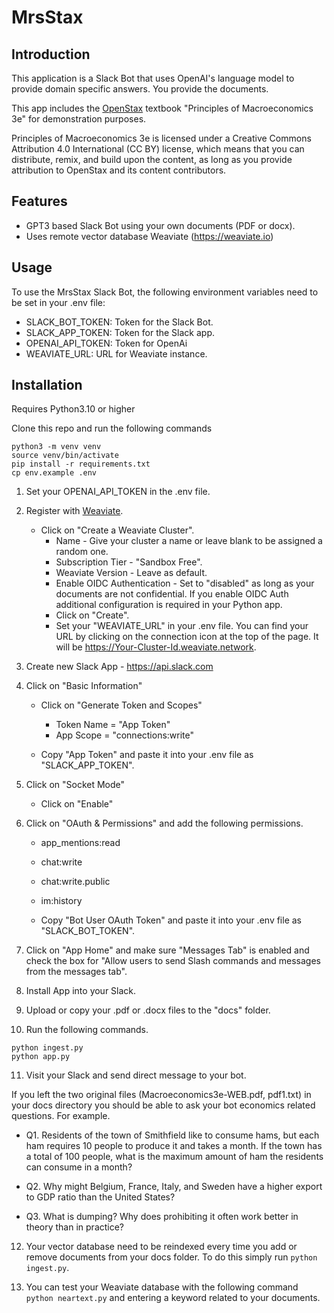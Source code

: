 # MrsStax

## Introduction
This application is a Slack Bot that uses OpenAI's language model to provide domain specific answers.  You provide the documents. 

This app includes the [OpenStax](https://openstax.org) textbook "Principles of Macroeconomics 3e" for demonstration purposes.

Principles of Macroeconomics 3e is licensed under a Creative Commons Attribution 4.0 International (CC BY) license, which means that you can distribute, remix, and build upon the content, as long as you provide attribution to OpenStax and its content contributors.  

## Features
- GPT3 based Slack Bot using your own documents (PDF or docx). 
- Uses remote vector database  Weaviate (https://weaviate.io)

## Usage
To use the MrsStax Slack Bot, the following environment variables need to be set in your .env file:
- SLACK_BOT_TOKEN: Token for the Slack Bot.
- SLACK_APP_TOKEN: Token for the Slack app.
- OPENAI_API_TOKEN: Token for OpenAi
- WEAVIATE_URL: URL for Weaviate instance. 

## Installation
Requires Python3.10 or higher

Clone this repo and run the following commands 

```
python3 -m venv venv
source venv/bin/activate
pip install -r requirements.txt
cp env.example .env
```

1. Set your OPENAI_API_TOKEN in the .env file.

2. Register with [Weaviate](https://auth.wcs.api.weaviate.io/auth/realms/SeMI/protocol/openid-connect/registrations?client_id=wcs&response_type=code&redirect_uri=https://console.weaviate.io/registration-login). 
   - Click on "Create a Weaviate Cluster". 
     - Name - Give your cluster a name or leave blank to be assigned a random one. 
     - Subscription Tier - "Sandbox Free". 
     - Weaviate Version - Leave as default. 
     - Enable OIDC Authentication - Set to "disabled" as long as your documents are not confidential.  If you enable OIDC Auth additional configuration is required in your Python app.   
     - Click on "Create".
     - Set your "WEAVIATE_URL" in your .env file.  You can find your URL by clicking on the connection icon at the top of the page. It will be https://Your-Cluster-Id.weaviate.network.

3. Create new Slack App - https://api.slack.com

4. Click on "Basic Information"
   - Click on "Generate Token and Scopes"
     - Token Name = "App Token"
     - App Scope = "connections:write"

   - Copy "App Token" and paste it into your .env file as "SLACK_APP_TOKEN". 

5. Click on "Socket Mode"
   - Click on "Enable"

6. Click on "OAuth & Permissions" and add the following permissions. 
   - app_mentions:read
   - chat:write
   - chat:write.public
   - im:history

   - Copy "Bot User OAuth Token" and paste it into your .env file as "SLACK_BOT_TOKEN". 

7. Click on "App Home" and make sure "Messages Tab" is enabled and check the box for "Allow users to send Slash commands and messages from the messages tab". 

8. Install App into your Slack. 

9. Upload or copy your .pdf or .docx files to the "docs" folder. 

10. Run the following commands.
 
   ```
   python ingest.py
   python app.py
   ```

11. Visit your Slack and send direct message to your bot. 

If you left the two original files (Macroeconomics3e-WEB.pdf, pdf1.txt) in your docs directory you should be able to ask your bot economics related questions. 
For example. 

  - Q1. Residents of the town of Smithfield like to consume hams, but each ham requires 10 people to produce it and takes a month. If the town has a total of 100 people, what is the maximum amount of ham the residents can consume in a month?

  - Q2. Why might Belgium, France, Italy, and Sweden have a higher export to GDP ratio than the United States? 

  - Q3. What is dumping? Why does prohibiting it often work better in theory than in practice?

12. Your vector database need to be reindexed every time you add or remove documents from your docs folder. To do this simply run ```python ingest.py```. 

13. You can test your Weaviate database with the following command ```python neartext.py``` and entering a keyword related to your documents.  
